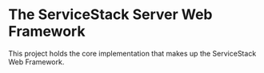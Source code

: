 ﻿# The ServiceStack Server Web Framework

This project holds the core implementation that makes up the ServiceStack Web Framework.
